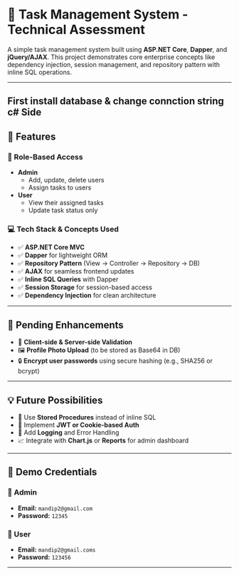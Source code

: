 # 📝 Task Management System - Technical Assessment

A simple  task management system built using **ASP.NET Core**, **Dapper**, and **jQuery/AJAX**. 
This project demonstrates core enterprise concepts like dependency injection, session management, and repository pattern with inline SQL operations.

---
## First install database & change connction string c# Side
## 🚀 Features

### 🔐 Role-Based Access
- **Admin**
  - Add, update, delete users
  - Assign tasks to users
- **User**
  - View their assigned tasks
  - Update task status only

### 💻 Tech Stack & Concepts Used

- ✅ **ASP.NET Core MVC**
- ✅ **Dapper** for lightweight ORM
- ✅ **Repository Pattern** (View → Controller → Repository → DB)
- ✅ **AJAX** for seamless frontend updates
- ✅ **Inline SQL Queries** with Dapper
- ✅ **Session Storage** for session-based access
- ✅ **Dependency Injection** for clean architecture

---

## 📌 Pending Enhancements

- 🔄 **Client-side & Server-side Validation**
- 🖼️ **Profile Photo Upload** (to be stored as Base64 in DB)
- 🔒 **Encrypt user passwords** using secure hashing (e.g., SHA256 or bcrypt)

---

## 💡 Future Possibilities

- 🔧 Use **Stored Procedures** instead of inline SQL
- 🔐 Implement **JWT or Cookie-based Auth**
- 🧩 Add **Logging** and Error Handling
- 📈 Integrate with **Chart.js** or **Reports** for admin dashboard

---

## 🧪 Demo Credentials

### 👑 Admin
- **Email:** `mandip2@gmail.com`
- **Password:** `12345`

### 👤 User
- **Email:** `mandip2@gmail.coms`
- **Password:** `123456`

---
